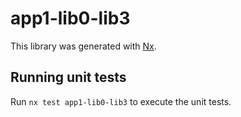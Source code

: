 # app1-lib0-lib3

This library was generated with [Nx](https://nx.dev).

## Running unit tests

Run `nx test app1-lib0-lib3` to execute the unit tests.
